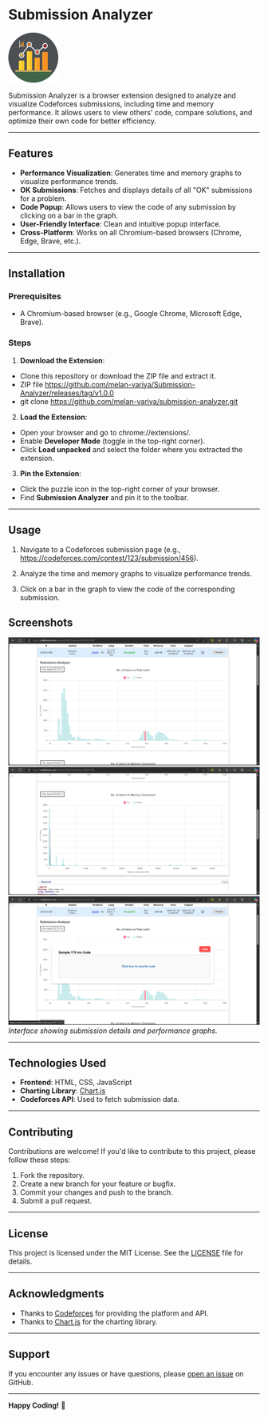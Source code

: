 # Submission Analyzer

<img src="./src/logo.png" alt="Extension Icon" width="100" height="100">

Submission Analyzer is a browser extension designed to analyze and visualize Codeforces submissions, including time and memory performance. It allows users to view others' code, compare solutions, and optimize their own code for better efficiency.

---

## Features

- **Performance Visualization**: Generates time and memory graphs to visualize performance trends.
- **OK Submissions**: Fetches and displays details of all "OK" submissions for a problem.
- **Code Popup**: Allows users to view the code of any submission by clicking on a bar in the graph.
- **User-Friendly Interface**: Clean and intuitive popup interface.
- **Cross-Platform**: Works on all Chromium-based browsers (Chrome, Edge, Brave, etc.).

---

## Installation

### Prerequisites
- A Chromium-based browser (e.g., Google Chrome, Microsoft Edge, Brave).

### Steps
1. **Download the Extension**:
- Clone this repository or download the ZIP file and extract it.
- ZIP file https://github.com/melan-variya/Submission-Analyzer/releases/tag/v1.0.0
- git clone https://github.com/melan-variya/submission-analyzer.git


2. **Load the Extension**:
- Open your browser and go to chrome://extensions/.
- Enable **Developer Mode** (toggle in the top-right corner).
- Click **Load unpacked** and select the folder where you extracted the extension.

3. **Pin the Extension**:
- Click the puzzle icon in the top-right corner of your browser.
- Find **Submission Analyzer** and pin it to the toolbar.

---

## Usage

1. Navigate to a Codeforces submission page (e.g., https://codeforces.com/contest/123/submission/456).

2. Analyze the time and memory graphs to visualize performance trends.
3. Click on a bar in the graph to view the code of the corresponding submission.



## Screenshots


![Screenshot 1](./src/1.png)
![Screenshot 2](./src/2.png)
![Screenshot 3](./src/3.png)
*Interface showing submission details and performance graphs.*

---

## Technologies Used

- **Frontend**: HTML, CSS, JavaScript
- **Charting Library**: [Chart.js](https://www.chartjs.org/)
- **Codeforces API**: Used to fetch submission data.

---

## Contributing

Contributions are welcome! If you'd like to contribute to this project, please follow these steps:

1. Fork the repository.
2. Create a new branch for your feature or bugfix.
3. Commit your changes and push to the branch.
4. Submit a pull request.

---

## License

This project is licensed under the MIT License. See the [LICENSE](LICENSE) file for details.

---

## Acknowledgments

- Thanks to [Codeforces](https://codeforces.com/) for providing the platform and API.
- Thanks to [Chart.js](https://www.chartjs.org/) for the charting library.

---

## Support

If you encounter any issues or have questions, please [open an issue](https://github.com/melan-variya/submission-analyzer/issues) on GitHub.

---

**Happy Coding!** 🚀
